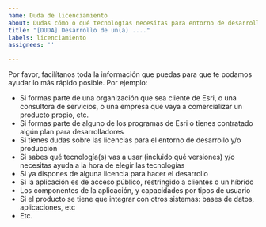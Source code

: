 ```yaml
---
name: Duda de licenciamiento
about: Dudas cómo o qué tecnologías necesitas para entorno de desarrollo y/o puesta en producción
title: "[DUDA] Desarrollo de un(a) ...."
labels: licenciamiento
assignees: ''

---
```


Por favor, facilítanos toda la información que puedas para que te podamos ayudar lo más rápido posible. Por ejemplo:

* Si formas parte de una organización que sea cliente de Esri, o una consultora de servicios, o una empresa que vaya a comercializar un producto propio, etc.
* Si formas parte de alguno de los programas de Esri o tienes contratado algún plan para desarrolladores
* Si tienes dudas sobre las licencias para el entorno de desarrollo y/o producción
* Si sabes qué tecnología(s) vas a usar (incluido qué versiones) y/o necesitas ayuda a la hora de elegir las tecnologías
* Si ya dispones de alguna licencia para hacer el desarrollo
* Si la aplicación es de acceso público, restringido a clientes o un híbrido
* Los componentes de la aplicación, y capacidades por tipos de usuario
* Si el producto se tiene que integrar con otros sistemas: bases de datos, aplicaciones, etc
* Etc.
